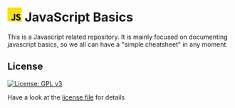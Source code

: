 # ![alt text](img/32x32.jpg) JavaScript Basics

This is a Javascript related repository.
It is mainly focused on documenting javascript basics, so we all can have a "simple cheatsheet" in any moment.

## License

[![License: GPL v3](https://img.shields.io/badge/License-GPLv3-blue.svg)](https://www.gnu.org/licenses/gpl-3.0)

Have a look at the [license file](./LICENSE) for details
